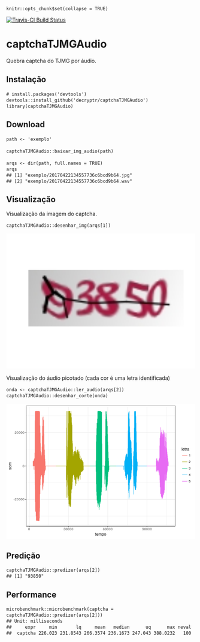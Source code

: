     knitr::opts_chunk$set(collapse = TRUE)

[![Travis-CI Build
Status](https://travis-ci.org/decryptr/captchaTJMGAudio.svg?branch=master)](https://travis-ci.org/decryptr/captchaTJMGAudio)

captchaTJMGAudio
================

Quebra captcha do TJMG por áudio.

Instalação
----------

    # install.packages('devtools')
    devtools::install_github('decryptr/captchaTJMGAudio')
    library(captchaTJMGAudio)

Download
--------

    path <- 'exemplo'

    captchaTJMGAudio::baixar_img_audio(path)

    arqs <- dir(path, full.names = TRUE)
    arqs
    ## [1] "exemplo/20170422134557736c6bcd9b64.jpg"
    ## [2] "exemplo/20170422134557736c6bcd9b64.wav"

Visualização
------------

Visualização da imagem do captcha.

    captchaTJMGAudio::desenhar_img(arqs[1])

![](README_files/figure-markdown_strict/unnamed-chunk-7-1.png)

Visualização do áudio picotado (cada cor é uma letra identificada)

    onda <- captchaTJMGAudio::ler_audio(arqs[2])
    captchaTJMGAudio::desenhar_corte(onda)

![](README_files/figure-markdown_strict/unnamed-chunk-8-1.png)

Predição
--------

    captchaTJMGAudio::predizer(arqs[2])
    ## [1] "93850"

Performance
-----------

    microbenchmark::microbenchmark(captcha = captchaTJMGAudio::predizer(arqs[2]))
    ## Unit: milliseconds
    ##     expr     min       lq     mean   median      uq      max neval
    ##  captcha 226.023 231.8543 266.3574 236.1673 247.043 388.0232   100
